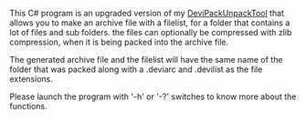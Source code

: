 This C# program is an upgraded version of my [DeviPackUnpackTool](https://github.com/Surihix/DeviPackUnpackToolFW) that allows you to make an archive file with a filelist, for a folder that contains a lot of files and sub folders. the files can optionally be compressed with zlib compression, when it is being packed into the archive file.

The generated archive file and the filelist will have the same name of the folder that was packed along with a .deviarc and .devilist as the file extensions.

Please launch the program with '-h' or '-?' switches to know more about the functions.
